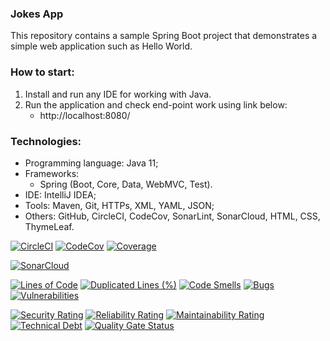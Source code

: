 ### Jokes App
This repository contains a sample Spring Boot project that demonstrates
a simple web application such as Hello World. 



### How to start:
1. Install and run any IDE for working with Java.
2. Run the application and check end-point work using link below:
   - http://localhost:8080/



### Technologies:
- Programming language: Java 11;
- Frameworks:
  - Spring (Boot, Core, Data, WebMVC, Test).
- IDE: IntelliJ IDEA;
- Tools: Maven, Git, HTTPs, XML, YAML, JSON;
- Others: GitHub, CircleCI, CodeCov, SonarLint, SonarCloud, HTML, CSS, ThymeLeaf. 

[![CircleCI](https://circleci.com/gh/Crazy-pro/jokes-app.svg?style=svg)](https://app.circleci.com/gh/Crazy-pro/jokes-app)
[![CodeCov](https://codecov.io/gh/Crazy-pro/jokes-app/branch/master/graph/badge.svg)](https://codecov.io/gh/Crazy-pro/jokes-app)
[![Coverage](https://sonarcloud.io/api/project_badges/measure?project=Crazy-pro_jokes-app&metric=coverage)](https://sonarcloud.io/summary/new_code?id=Crazy-pro_jokes-app)

[![SonarCloud](https://sonarcloud.io/images/project_badges/sonarcloud-black.svg)](https://sonarcloud.io/summary/new_code?id=Crazy-pro_jokes-app)

[![Lines of Code](https://sonarcloud.io/api/project_badges/measure?project=Crazy-pro_jokes-app&metric=ncloc)](https://sonarcloud.io/summary/new_code?id=Crazy-pro_jokes-app)
[![Duplicated Lines (%)](https://sonarcloud.io/api/project_badges/measure?project=Crazy-pro_jokes-app&metric=duplicated_lines_density)](https://sonarcloud.io/summary/new_code?id=Crazy-pro_jokes-app)
[![Code Smells](https://sonarcloud.io/api/project_badges/measure?project=Crazy-pro_jokes-app&metric=code_smells)](https://sonarcloud.io/summary/new_code?id=Crazy-pro_jokes-app)
[![Bugs](https://sonarcloud.io/api/project_badges/measure?project=Crazy-pro_jokes-app&metric=bugs)](https://sonarcloud.io/summary/new_code?id=Crazy-pro_jokes-app)
[![Vulnerabilities](https://sonarcloud.io/api/project_badges/measure?project=Crazy-pro_jokes-app&metric=vulnerabilities)](https://sonarcloud.io/summary/new_code?id=Crazy-pro_jokes-app)

[![Security Rating](https://sonarcloud.io/api/project_badges/measure?project=Crazy-pro_jokes-app&metric=security_rating)](https://sonarcloud.io/summary/new_code?id=Crazy-pro_jokes-app)
[![Reliability Rating](https://sonarcloud.io/api/project_badges/measure?project=Crazy-pro_jokes-app&metric=reliability_rating)](https://sonarcloud.io/summary/new_code?id=Crazy-pro_jokes-app)
[![Maintainability Rating](https://sonarcloud.io/api/project_badges/measure?project=Crazy-pro_jokes-app&metric=sqale_rating)](https://sonarcloud.io/summary/new_code?id=Crazy-pro_jokes-app)
[![Technical Debt](https://sonarcloud.io/api/project_badges/measure?project=Crazy-pro_jokes-app&metric=sqale_index)](https://sonarcloud.io/summary/new_code?id=Crazy-pro_jokes-app)
[![Quality Gate Status](https://sonarcloud.io/api/project_badges/measure?project=Crazy-pro_jokes-app&metric=alert_status)](https://sonarcloud.io/summary/new_code?id=Crazy-pro_jokes-app)
